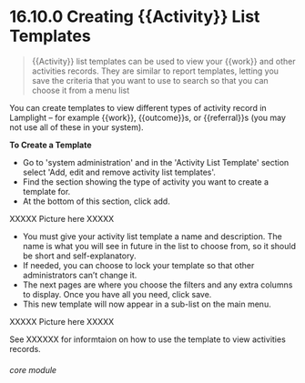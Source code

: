 # 16.10.0 Creating {{Activity}} List Templates

> {{Activity}} list templates can be used to view your {{work}} and other activities records. They are similar to report templates, letting you save the criteria that you want to use to search so that you can choose it from a menu list

You can create templates to view different types of activity record in Lamplight – for example {{work}}, {{outcome}}s, or {{referral}}s (you may not use all of these in your system).

**To Create a Template**

- Go to 'system administration' and in the 'Activity List Template' section select 'Add, edit and remove activity list templates'. 
- Find the section showing the type of activity you want to create a template for. 
- At the bottom of this section, click add.

XXXXX Picture here XXXXX

- You must give your activity list template a name and description. The name is what you will see in future in the list to choose from, so it should be short and self-explanatory. 
- If needed, you can choose to lock your template so that other administrators can’t change it.
- The next pages are where you choose the filters and any extra columns to display. Once you have all you need, click save.
- This new template will now appear in a sub-list on the main menu.

XXXXX Picture here XXXXX

See XXXXXX for informtaion on how to use the template to view activities records. 


###### core module
